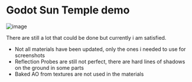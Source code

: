 # Godot Sun Temple demo

![image](https://github.com/user-attachments/assets/dc6000ae-1393-4db1-93bf-8f09ca84cf59)

There are still a lot that could be done but currently i am satisfied.  
- Not all materials have been updated, only the ones i needed to use for screenshots
- Reflection Probes are still not perfect, there are hard lines of shadows on the ground in some parts
- Baked AO from textures are not used in the materials
